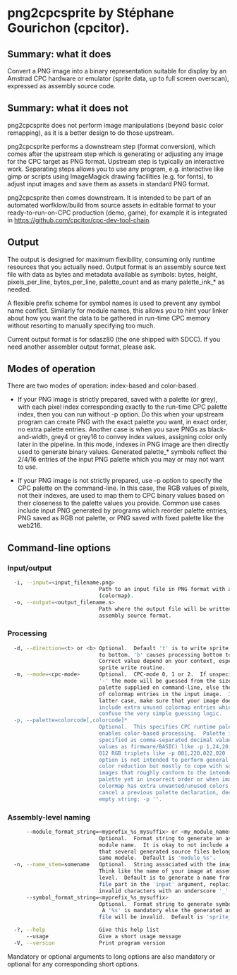 # png2cpcsprite by Stéphane Gourichon (cpcitor).

## Summary: what it does

Convert a PNG image into a binary representation suitable for display by an
Amstrad CPC hardware or emulator (sprite data, up to full screen overscan),
expressed as assembly source code.

## Summary: what it does not

png2cpcsprite does not perform image manipulations (beyond basic color
remapping), as it is a better design to do those upstream.

png2cpcsprite performs a downstream step (format conversion), which comes after
the upstream step which is generating or adjusting any image for the CPC target
as PNG format.  Upstream step is typically an interactive work.  Separating
steps allows you to use any program, e.g. interactive like gimp or scripts
using ImageMagick drawing facilities (e.g. for fonts), to adjust input images
and save them as assets in standard PNG format.

png2cpcsprite then comes downstream. It is intended to be part of an automated
worfklow/build from source assets in editable format to your
ready-to-run-on-CPC production (demo, game), for example it is integrated in
https://github.com/cpcitor/cpc-dev-tool-chain.

## Output

The output is designed for maximum flexibility, consuming only runtime
resources that you actually need.  Output format is an assembly source text
file with data as bytes and metadata available as symbols: bytes, height,
pixels_per_line, bytes_per_line, palette_count and as many palette_ink_* as
needed.

A flexible prefix scheme for symbol names is used to prevent any symbol name
conflict.  Similarly for module names, this allows you to hint your linker
about how you want the data to be gathered in run-time CPC memory without
resorting to manually specifying too much.

Current output format is for sdasz80 (the one shipped with SDCC).  If you need
another assembler output format, please ask.

## Modes of operation

There are two modes of operation: index-based and color-based.

* If your PNG image is strictly prepared, saved with a palette (or grey), with
each pixel index corresponding exactly to the run-time CPC palette index, then
you can run without -p option.  Do this when your upstream program can create
PNG with the exact palette you want, in exact order, no extra palette entries.
Another case is when you save PNGs as black-and-width, grey4 or grey16 to
convey index values, assigning color only later in the pipeline. In this mode,
indexes in PNG image are then directly used to generate binary values.
Generated palette_* symbols reflect the 2/4/16 entries of the input PNG palette
which you may or may not want to use.

* If your PNG image is not strictly prepared, use -p option to specify the CPC
palette on the command-line.  In this case, the RGB values of pixels, not their
indexes, are used to map them to CPC binary values based on their closeness to
the palette values you provide.  Common use cases include input PNG generated
by programs which reorder palette entries, PNG saved as RGB not palette, or PNG
saved with fixed palette like the web216.

## Command-line options

### Input/output

```bash
  -i, --input=<input_filename.png>
                             Path to an input file in PNG format with a palette
                             (colormap).
  -o, --output=<output_filename.s>
                             Path where the output file will be written in
                             assembly source format.
```

### Processing

```bash
  -d, --direction=<t> or <b> Optional.  Default 't' is to write sprite data top
                             to bottom. 'b' causes processing bottom to top.
                             Correct value depend on your context, especially
                             sprite write routine.
  -m, --mode=<cpc-mode>      Optional.  CPC-mode 0, 1 or 2.  If unspecified or
                             '-' the mode will be guessed from the size of the
                             palette supplied on command-line, else the number
                             of colormap entries in the input image.  In the
                             latter case, make sure that your image doesn't
                             include extra unused colormap entries which would
                             confuse the very simple guessing logic.
  -p, --palette=colorcode[,colorcode]*
                             Optional.  This specifies CPC runtime palette and
                             enables color-based processing.  Palette is
                             specified as comma-separated decimal values (same
                             values as firmware/BASIC) like -p 1,24,20,6 or as
                             012 RGB triplets like -p 001,220,022,020 .  This
                             option is not intended to perform general purpose
                             color reduction but mostly to cope with source
                             images that roughly conform to the intended
                             palette yet in incorrect order or when image
                             colormap has extra unwanted/unused colors.  To
                             cancel a previous palette declaration, declare an
                             empty string: -p ''.
```

### Assembly-level naming

```bash
      --module_format_string=<myprefix_%s_mysuffix> or <my_module_name>
                             Optional.  Format string to generate an assembly
                             module name.  It is okay to not include a '%s' so
                             that several generated source files belong to the
                             same module.  Default is 'module_%s'.
  -n, --name_stem=somename   Optional.  String associated with the image.
                             Think like the name of your image at assembly
                             level.  Default is to generate a name from the
                             file part in the 'input' argument, replacing
                             invalid characters with an underscore '_'.
      --symbol_format_string=<myprefix_%s_mysuffix>
                             Optional.  Format string to generate symbol names.
                              A '%s' is mandatory else the generated assembly
                             file will be invalid.  Default is 'sprite_%s'.

  -?, --help                 Give this help list
      --usage                Give a short usage message
  -V, --version              Print program version
```

Mandatory or optional arguments to long options are also mandatory or optional
for any corresponding short options.
